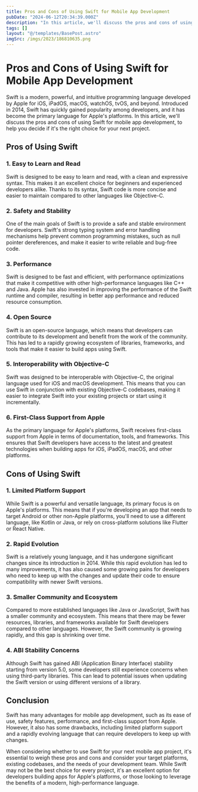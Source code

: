 ```yaml
---
title: Pros and Cons of Using Swift for Mobile App Development
pubDate: "2024-06-12T20:34:39.000Z"
description: "In this article, we'll discuss the pros and cons of using Swift for mobile app development, to help you decide if it's the right choice for your next project"
tags: []
layout: "@/templates/BasePost.astro"
imgSrc: /imgs/2023/186810635.png
---
```

# Pros and Cons of Using Swift for Mobile App Development

Swift is a modern, powerful, and intuitive programming language developed by Apple for iOS, iPadOS, macOS, watchOS, tvOS, and beyond. Introduced in 2014, Swift has quickly gained popularity among developers, and it has become the primary language for Apple's platforms. In this article, we'll discuss the pros and cons of using Swift for mobile app development, to help you decide if it's the right choice for your next project.

## Pros of Using Swift

### 1. Easy to Learn and Read

Swift is designed to be easy to learn and read, with a clean and expressive syntax. This makes it an excellent choice for beginners and experienced developers alike. Thanks to its syntax, Swift code is more concise and easier to maintain compared to other languages like Objective-C.

### 2. Safety and Stability

One of the main goals of Swift is to provide a safe and stable environment for developers. Swift's strong typing system and error handling mechanisms help prevent common programming mistakes, such as null pointer dereferences, and make it easier to write reliable and bug-free code.

### 3. Performance

Swift is designed to be fast and efficient, with performance optimizations that make it competitive with other high-performance languages like C++ and Java. Apple has also invested in improving the performance of the Swift runtime and compiler, resulting in better app performance and reduced resource consumption.

### 4. Open Source

Swift is an open-source language, which means that developers can contribute to its development and benefit from the work of the community. This has led to a rapidly growing ecosystem of libraries, frameworks, and tools that make it easier to build apps using Swift.

### 5. Interoperability with Objective-C

Swift was designed to be interoperable with Objective-C, the original language used for iOS and macOS development. This means that you can use Swift in conjunction with existing Objective-C codebases, making it easier to integrate Swift into your existing projects or start using it incrementally.

### 6. First-Class Support from Apple

As the primary language for Apple's platforms, Swift receives first-class support from Apple in terms of documentation, tools, and frameworks. This ensures that Swift developers have access to the latest and greatest technologies when building apps for iOS, iPadOS, macOS, and other platforms.

## Cons of Using Swift

### 1. Limited Platform Support

While Swift is a powerful and versatile language, its primary focus is on Apple's platforms. This means that if you're developing an app that needs to target Android or other non-Apple platforms, you'll need to use a different language, like Kotlin or Java, or rely on cross-platform solutions like Flutter or React Native.

### 2. Rapid Evolution

Swift is a relatively young language, and it has undergone significant changes since its introduction in 2014. While this rapid evolution has led to many improvements, it has also caused some growing pains for developers who need to keep up with the changes and update their code to ensure compatibility with newer Swift versions.

### 3. Smaller Community and Ecosystem

Compared to more established languages like Java or JavaScript, Swift has a smaller community and ecosystem. This means that there may be fewer resources, libraries, and frameworks available for Swift developers compared to other languages. However, the Swift community is growing rapidly, and this gap is shrinking over time.

### 4. ABI Stability Concerns

Although Swift has gained ABI (Application Binary Interface) stability starting from version 5.0, some developers still experience concerns when using third-party libraries. This can lead to potential issues when updating the Swift version or using different versions of a library.

## Conclusion

Swift has many advantages for mobile app development, such as its ease of use, safety features, performance, and first-class support from Apple. However, it also has some drawbacks, including limited platform support and a rapidly evolving language that can require developers to keep up with changes.

When considering whether to use Swift for your next mobile app project, it's essential to weigh these pros and cons and consider your target platforms, existing codebases, and the needs of your development team. While Swift may not be the best choice for every project, it's an excellent option for developers building apps for Apple's platforms, or those looking to leverage the benefits of a modern, high-performance language.
